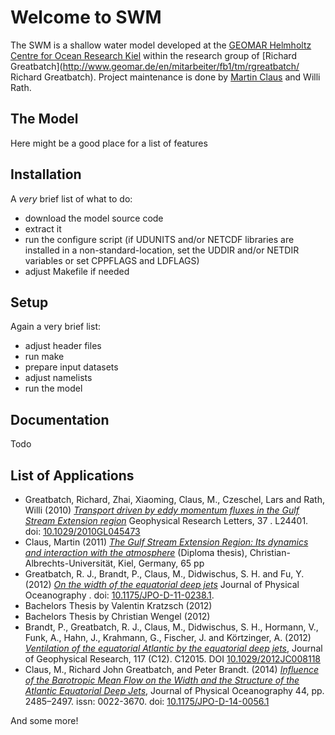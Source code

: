 # Welcome to SWM
The SWM is a shallow water model developed at the [GEOMAR Helmholtz Centre for Ocean Research Kiel](http://www.geomar.de/) within the research group of [Richard Greatbatch](http://www.geomar.de/en/mitarbeiter/fb1/tm/rgreatbatch/ Richard Greatbatch). Project maintenance is done by [Martin Claus](mailto:mclaus@geomar.de) and Willi Rath.

## The Model
Here might be a good place for a list of features

## Installation
A *very* brief list of what to do:

- download the model source code
- extract it
- run the configure script (if UDUNITS and/or NETCDF libraries are installed in a non-standard-location, set the UDDIR and/or NETDIR variables or set CPPFLAGS and LDFLAGS)
- adjust Makefile if needed

## Setup
Again a very brief list:

- adjust header files
- run make
- prepare input datasets
- adjust namelists
- run the model

## Documentation
Todo

## List of Applications
- Greatbatch, Richard, Zhai, Xiaoming, Claus, M., Czeschel, Lars and Rath, Willi (2010) *[Transport driven by eddy momentum fluxes in the Gulf Stream Extension region](http://oceanrep.geomar.de/10017/)* Geophysical Research Letters, 37 . L24401. doi: [10.1029/2010GL045473](http://dx.doi.org/10.1029/2010GL045473)
- Claus, Martin (2011) *[The Gulf Stream Extension Region: Its dynamics and interaction with the atmosphere]([http://oceanrep.geomar.de/12505/)* (Diploma thesis), Christian-Albrechts-Universität, Kiel, Germany, 65 pp
- Greatbatch, R. J., Brandt, P., Claus, M., Didwischus, S. H. and Fu, Y. (2012) *[On the width of the equatorial deep jets]([http://oceanrep.geomar.de/14992/)* Journal of Physical Oceanography . doi: [10.1175/JPO-D-11-0238.1](http://dx.doi.org/10.1175/JPO-D-11-0238.1).
- Bachelors Thesis by Valentin Kratzsch (2012)
- Bachelors Thesis by Christian Wengel (2012)
- Brandt, P., Greatbatch, R. J., Claus, M., Didwischus, S. H., Hormann, V., Funk, A., Hahn, J., Krahmann, G., Fischer, J. and Körtzinger, A. (2012) *[Ventilation of the equatorial Atlantic by the equatorial deep jets](http://oceanrep.geomar.de/19776/)*, Journal of Geophysical Research, 117 (C12). C12015. DOI [10.1029/2012JC008118](http://dx.doi.org/10.1029/2012JC008118)
- Claus, M., Richard John Greatbatch, and Peter Brandt. (2014) *[Influence of the Barotropic Mean Flow on the Width and the Structure of the Atlantic Equatorial Deep Jets](http://oceanrep.geomar.de/25482/)*, Journal of Physical Oceanography 44, pp. 2485–2497. issn: 0022-3670. doi: [10.1175/JPO-D-14-0056.1](http://dx.doi.org/10.1175/JPO-D-14-0056.1)

And some more!
